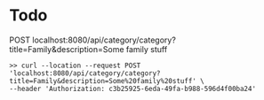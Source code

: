<h1>Todo</h1>

POST localhost:8080/api/category/category?title=Family&description=Some family stuff
```shell
>> curl --location --request POST 'localhost:8080/api/category/category?title=Family&description=Some%20family%20stuff' \
--header 'Authorization: c3b25925-6eda-49fa-b988-596d4f00ba24'
```
